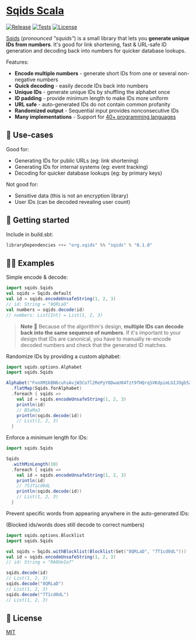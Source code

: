 # [Sqids Scala](https://sqids.org/scala)

[![Release](https://index.scala-lang.org/sqids/sqids-scala/latest.svg?color=orange)](https://index.scala-lang.org/sqids/sqids-scala)
[![Tests](https://github.com/sqids/sqids-scala/actions/workflows/ci.yml/badge.svg)](https://github.com/sqids/sqids-scala/actions/workflows/ci.yml) 
[![License](https://img.shields.io/badge/license-MIT-blue)](https://github.com/sqids/sqids-scala/blob/main/LICENSE)

[Sqids](https://sqids.org/scala) (*pronounced "squids"*) is a small library that lets you **generate unique IDs from numbers**. It's good for link shortening, fast & URL-safe ID generation and decoding back into numbers for quicker database lookups.

Features:

- **Encode multiple numbers** - generate short IDs from one or several non-negative numbers
- **Quick decoding** - easily decode IDs back into numbers
- **Unique IDs** - generate unique IDs by shuffling the alphabet once
- **ID padding** - provide minimum length to make IDs more uniform
- **URL safe** - auto-generated IDs do not contain common profanity
- **Randomized output** - Sequential input provides nonconsecutive IDs
- **Many implementations** - Support for [40+ programming languages](https://sqids.org/)

## 🧰 Use-cases

Good for:

- Generating IDs for public URLs (eg: link shortening)
- Generating IDs for internal systems (eg: event tracking)
- Decoding for quicker database lookups (eg: by primary keys)

Not good for:

- Sensitive data (this is not an encryption library)
- User IDs (can be decoded revealing user count)

## 🚀 Getting started

Include in build.sbt:

```scala
libraryDependencies ++= "org.sqids" %% "sqids" % "0.1.0"
```

## 👩‍💻 Examples

Simple encode & decode:

```scala
import sqids.Sqids
val sqids = Sqids.default
val id = sqids.encodeUnsafeString(1, 2, 3)
// id: String = "8QRLaD"
val numbers = sqids.decode(id) 
// numbers: List[Int] = List(1, 2, 3)
```

> **Note**
> 🚧 Because of the algorithm's design, **multiple IDs can decode back into the same sequence of numbers**. If it's important to your design that IDs are canonical, you have to manually re-encode decoded numbers and check that the generated ID matches.

Randomize IDs by providing a custom alphabet:

```scala
import sqids.options.Alphabet
import sqids.Sqids

Alphabet("FxnXM1kBN6cuhsAvjW3Co7l2RePyY8DwaU04Tzt9fHQrqSVKdpimLGIJOgb5ZE")
  .flatMap(Sqids.forAlphabet)
  .foreach { sqids =>
    val id = sqids.encodeUnsafeString(1, 2, 3)
    println(id) 
    // B5aMa3
    println(sqids.decode(id)) 
    // List(1, 2, 3)
  }
```

Enforce a *minimum* length for IDs:

```scala
import sqids.Sqids

Sqids
  .withMinLength(10)
  .foreach { sqids =>
    val id = sqids.encodeUnsafeString(1, 2, 3)
    println(id) 
    // 75JT1cd0dL
    println(sqids.decode(id)) 
    // List(1, 2, 3)
  }
```

Prevent specific words from appearing anywhere in the auto-generated IDs:

(Blocked ids/words does still decode to correct numbers)
```scala
import sqids.options.Blocklist
import sqids.Sqids

val sqids = Sqids.withBlocklist(Blocklist(Set("8QRLaD", "7T1cd0dL")))
val id = sqids.encodeUnsafeString(1, 2, 3) 
// id: String = "RA8UeIe7"

sqids.decode(id)
// List(1, 2, 3)
sqids.decode("8QRLaD")
// List(1, 2, 3)
sqids.decode("7T1cd0dL")
// List(1, 2, 3)

```

## 📝 License

[MIT](LICENSE)